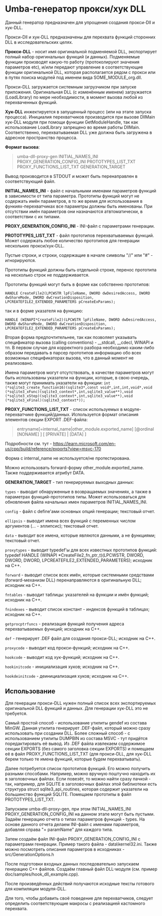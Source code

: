 # Umba-генератор прокси/хук DLL

Данный генератор предназначен для упрощения создания прокси-Dll и хук-DLL.

Прокси-Dll и хук-DLL предназначены для перехвата функций сторонних DLL в исследовательских целях.

**Прокси-DLL** - носит имя оригинальной подменяемой DLL, экспортирует полный набор оригинальных функций
(и данных). Подменяемые функции производят какую-то работу (протоколируют значения параметров etc),
и/или передают управление в соответствующие функции оригинальной DLL, которая располагается рядом 
с прокси или в путях поиска модулей под именем вида SOME_MODULE_org.dll. 

Прокси-DLL загружается системным загрузчиком при запуске приложения. Оригинальная DLL (с изменённым именем)
загружается (LoadLibrary) по мере необходимости, в момент вызова любой из перехваченных функций.

**Хук-DLL** инжектируется в запущенный процесс (или на этапе запуска процесса). Инициалия перехватчиков производится
при вызове DllMain хук-DLL модуля при помощи функции GetModuleHandle, так как использование LoadLibrary
запрещено во время работы DllMain. Соответственно, перехватываемая DLL уже должна быть загружена в адресное 
пространство процесса.

**Формат вызова**:
>umba-dll-proxy-gen INITIAL_NAMES_INI PROXY_GENERATION_CONFIG_INI PROTOTYPES_LIST_TXT PROXY_FUNCTIONS_LIST_TXT GENERATION_TARGET

Вывод производится в STDOUT и может быть перенаправлен в соответствующий файл.

**INITIAL_NAMES_INI** - файл с начальными именами параметров функций в зависимости от типа параметра.
Прототипы функций могут не содержать имён параметров, в то же время для использования в функиях-перехватчиках
все параметры должны быть именованы. При отсутствии имён параметров они назначаются атвтоматически, в соответствии с их типами.

**PROXY_GENERATION_CONFIG_INI** - INI-файл с параметрами генерации.

**PROTOTYPES_LIST_TXT** - файл прототипов перехватываемых функций. Может содержать любое количество прототипов для генерации
нескольких прокси/хук-DLL.

Пустые строки, и строки, содержащие в начале символы "//" или "#" - игнорируются.

Прототипы функций должны быть отдельной строке, перенос прототипа на несколько строк не поддерживается.

Прототипы функций могут быть в форме как собственно прототипов:

```HANDLE CreateFile2(LPCWSTR lpFileName, DWORD dwDesiredAccess, DWORD dwShareMode, DWORD dwCreationDisposition, LPCREATEFILE2_EXTENDED_PARAMETERS pCreateExParams);```

так и в форме указателя на функцию:

```HANDLE (WINAPI*CreateFile2)(LPCWSTR lpFileName, DWORD dwDesiredAccess, DWORD dwShareMode, DWORD dwCreationDisposition, LPCREATEFILE2_EXTENDED_PARAMETERS pCreateExParams);```

Вторая форма предпочтительнее, так как позволяет указывать спецификатор вызова (calling conventions) - __stdcall, __cdecl, WINAPI и тп.
В первом случае для корректного разбора необходимо каким-либо образом передавать в парсер прототипов информацию обо всех возможных
спецификаторах вызова, что в данный момент не реализовано.

Имена параметров могут отсутствовать, в качестве параметров могут быть использованы указатели на функции, 
которые, в свою очередь, также могут принимать указатели на функции:
```int  (*sqlite3_create_function16)(sqlite3*,const void*,int,int,void*,void (*sqlite3_xFunc)(sqlite3_context*,int,sqlite3_value**),void (*sqlite3_xStep)(sqlite3_context*,int,sqlite3_value**),void (*sqlite3_xFinal)(sqlite3_context*));```

**PROXY_FUNCTIONS_LIST_TXT** - список используемых в модуле-перехватчике функций/данных. Используется формат описания элементов секции
EXPORT .DEF-файла:

>entryname[=internal_name|other_module.exported_name] [@ordinal [NONAME] ] [ [PRIVATE] | [DATA] ]

Подробности см. тут - https://learn.microsoft.com/en-us/cpp/build/reference/exports?view=msvc-170

Форма с internal_name не используется/не протестирована.

Можно использовать forward-форму other_module.exported_name. Также поддерживается атрибут DATA.


**GENERATION_TARGET** - тип генерируемых выходных данных:

`types` - выводит обнаруженные в возвращаемых значениях, а также в параметрах функций-прототипов типы.
Может использоваться для обновления файла начальных имен параметров INITIAL_NAMES_INI.

`config` - файл с define'ами основных опций генерации; текстовый отчет.

`ellipsis` - выводит имена всех функций с переменных числом аргументов (... - эллипсис); текстовый отчет.

`data` - выводит все имена, которые являются данными, а не функциями; текстовый отчет.

`proxytypes` - выводит typedef'ы для всех известных прототипов функций:
typedef HANDLE (WINAPI *CreateFile2_fn_ptr_t)(LPCWSTR, DWORD, DWORD, DWORD, LPCREATEFILE2_EXTENDED_PARAMETERS);
исходник на C++.

`forward` - выводит список всех имён, которые системными средствами (forward-механизм DLL) перенаправляются в оригинальную DLL; исходник на C++.

`fntables` - выводит таблицы: указателей на функции и имён функций; исходник на C++.

`fnindexes` - выводит список констант - индексов функций в таблицах; исходник на C++.

`getprocptrfuncs` - реализация функций получения адреса перехватываемых функций; исходник на C++.

`def` - генерирует .DEF файл для создания прокси-DLL; исходник на C++.

`proxycode` - выводит код прокси-функций; исходник на C++.

`hookcode` - выводит код хук-функций; исходник на C++.

`hookinitcode` - инициализация хуков; исходник на C++.

`hookdeinitcode` - деинициализация хуков; исходник на C++.


## Использование

Для генерации прокси-DLL нужен полный список всех экспортируемых оригинальной DLL функций и данных. 
Для генерации хук-DLL это не требуется.

Самый простой способ - использование утилиты gendef из состава MinGW. Данная утилита генерирует .DEF-файл, 
который можно сразу использовать при создании DLL. Более сложный способ - с использованием утилиты DUMPBIN из состава MSVC - тут придётся
поредактировать её вывод. Из .DEF файла извлекаем содержимое секции EXPORTS (без самого заголовка секции EXPORTS)
и помещаем её в файл PROXY_FUNCTIONS_LIST_TXT (для прокси-DLL, для хук-DLL берем только те имена функций, которые будем перехватывать).

Далее потребуется список прототипов функций. Его можно получить разными способами. Например, можно вручную поштучно находить их
в заголовочных файлах. Если повезёт, то можно найти сразу пачкой - так, например, для SQLITE в заголовочных файлах этой библиотеки
есть структура struct sqlite3_api_routines, которая содержит указатели на большинство функций SQLITE.
Помещаем прототипы в файл PROTOTYPES_LIST_TXT.

Запускаем umba-dll-proxy-gen, при этом INITIAL_NAMES_INI PROXY_GENERATION_CONFIG_INI на данном этапе могут быть пустыми. Задаём генерацию 
отчета о типах параметров функций - types. На основе данного отчета делаем INI-файл с именами параметров, добавляя справа "= paramName" 
для каждого типа.

Затем создаём файл INI-файл PROXY_GENERATION_CONFIG_INI с параметрами генерации. Пример такого файла - data\kernel32.ini.
Также можно посмотреть описания параметров в исходниках - src/GenerationOptions.h

После подготовки входных данных последовательно запускаем генерацию C++ файлов. Создаём главный файл DLL-модуля (см. пример doc/samples/hook_dll_example.cpp).

После произведённых действий получаются исходные тексты готового для компиляции модуля-DLL.

Для того, чтобы добавить своё поведение для перехватчиков, следует определить соответствующие макросы с реализацией кастомного перехвата.

